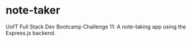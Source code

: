 # note-taker
UofT Full Stack Dev Bootcamp Challenge 11: A note-taking app using the Express.js backend.
